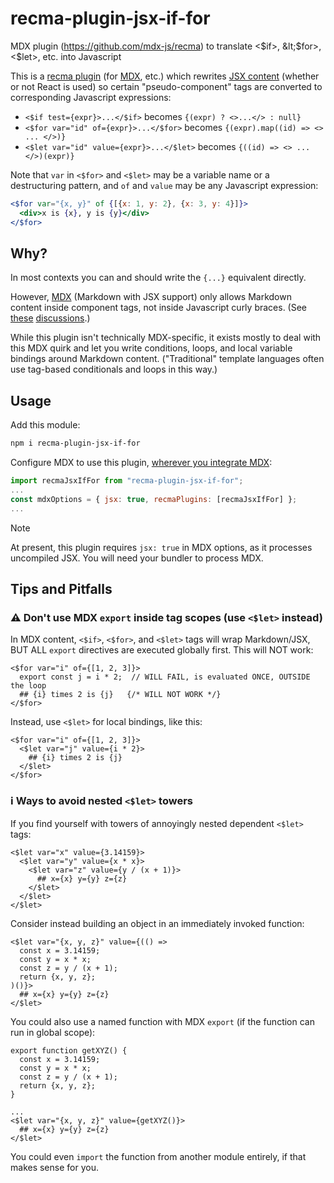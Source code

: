 # recma-plugin-jsx-if-for
MDX plugin (https://github.com/mdx-js/recma) to translate
&lt;$if>, &lt;$for>, &lt;$let>, etc. into Javascript

This is a [recma plugin](https://github.com/mdx-js/recma)
(for [MDX](https://mdxjs.com/), etc.) which rewrites
[JSX content](https://react.dev/learn/writing-markup-with-jsx)
(whether or not React is used) so certain "pseudo-component" tags are
converted to corresponding Javascript expressions:

- `<$if test={expr}>...</$if>` becomes `{(expr) ? <>...</> : null}`
- `<$for var="id" of={expr}>...</$for>` becomes `{(expr).map((id) => <> ... </>)}`
- `<$let var="id" value={expr}>...</$let>` becomes `{((id) => <> ... </>)(expr)}`

Note that `var` in `<$for>` and `<$let>` may be a variable name or a
destructuring pattern, and `of` and `value` may be any Javascript expression:
```jsx
<$for var="{x, y}" of {[{x: 1, y: 2}, {x: 3, y: 4}]}>
  <div>x is {x}, y is {y}</div>
</$for>
```

## Why?

In most contexts you can and should write the `{...}` equivalent directly.

However, [MDX](https://mdxjs.com/) (Markdown with JSX support)
only allows Markdown content inside component tags, not inside Javascript
curly braces. (See
[these](https://github.com/orgs/mdx-js/discussions/2581)
[discussions](https://github.com/orgs/mdx-js/discussions/2276).)

While this plugin isn't technically MDX-specific, it exists mostly to
deal with this MDX quirk and let you write conditions, loops, and local
variable bindings around Markdown content. ("Traditional" template
languages often use tag-based conditionals and loops in this way.)

## Usage

Add this module:
```sh
npm i recma-plugin-jsx-if-for
```

Configure MDX to use this plugin,
[wherever you integrate MDX](https://mdxjs.com/docs/getting-started/):
```js
import recmaJsxIfFor from "recma-plugin-jsx-if-for";
...
const mdxOptions = { jsx: true, recmaPlugins: [recmaJsxIfFor] };
...
```

> [!NOTE]
> At present, this plugin requires `jsx: true` in MDX options,
> as it processes uncompiled JSX. You will need your bundler to process MDX.

## Tips and Pitfalls

### ⚠️ Don't use MDX `export` inside tag scopes (use `<$let>` instead)

In MDX content, `<$if>`, `<$for>`, and `<$let>` tags will wrap Markdown/JSX,
BUT ALL `export` directives are executed globally first. This will NOT work:

```mdx
<$for var="i" of={[1, 2, 3]}>
  export const j = i * 2;  // WILL FAIL, is evaluated ONCE, OUTSIDE the loop
  ## {i} times 2 is {j}   {/* WILL NOT WORK */}
</$for>
```

Instead, use `<$let>` for local bindings, like this:
```mdx
<$for var="i" of={[1, 2, 3]}>
  <$let var="j" value={i * 2}>
    ## {i} times 2 is {j}
  </$let>
</$for>
```

### ℹ️ Ways to avoid nested `<$let>` towers

If you find yourself with towers of annoyingly nested dependent `<$let>` tags:
```mdx
<$let var="x" value={3.14159}>
  <$let var="y" value={x * x}>
    <$let var="z" value={y / (x + 1)}>
      ## x={x} y={y} z={z}
    </$let>
  </$let>
</$let>
```

Consider instead building an object in an immediately invoked function:
```mdx
<$let var="{x, y, z}" value={(() =>
  const x = 3.14159;
  const y = x * x;
  const z = y / (x + 1);
  return {x, y, z};
)()}>
  ## x={x} y={y} z={z}
</$let>
```

You could also use a named function with MDX `export` (if the function can run
in global scope):

```mdx
export function getXYZ() {
  const x = 3.14159;
  const y = x * x;
  const z = y / (x + 1);
  return {x, y, z};
}

...
<$let var="{x, y, z}" value={getXYZ()}>
  ## x={x} y={y} z={z}
</$let>
```

You could even `import` the function from another module entirely, if that
makes sense for you.
